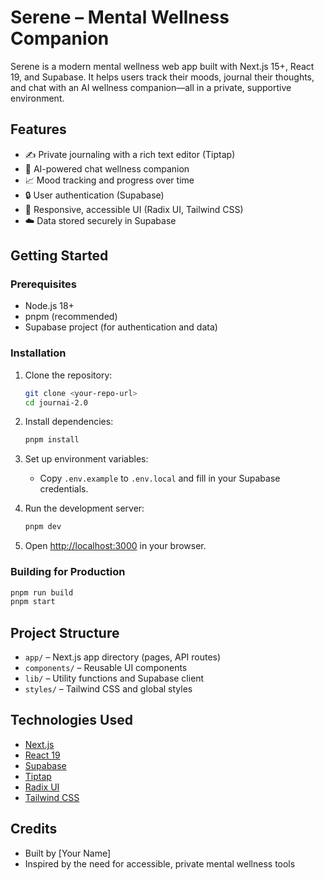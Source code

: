 # Serene – Mental Wellness Companion

Serene is a modern mental wellness web app built with Next.js 15+, React 19, and Supabase. It helps users track their moods, journal their thoughts, and chat with an AI wellness companion—all in a private, supportive environment.

## Features

- ✍️ Private journaling with a rich text editor (Tiptap)
- 💬 AI-powered chat wellness companion
- 📈 Mood tracking and progress over time
- 🔒 User authentication (Supabase)
- 🎨 Responsive, accessible UI (Radix UI, Tailwind CSS)
- ☁️ Data stored securely in Supabase

## Getting Started

### Prerequisites

- Node.js 18+
- pnpm (recommended)
- Supabase project (for authentication and data)

### Installation

1. Clone the repository:

   ```bash
   git clone <your-repo-url>
   cd journai-2.0
   ```

2. Install dependencies:

   ```bash
   pnpm install
   ```

3. Set up environment variables:

   - Copy `.env.example` to `.env.local` and fill in your Supabase credentials.

4. Run the development server:

   ```bash
   pnpm dev
   ```

5. Open [http://localhost:3000](http://localhost:3000) in your browser.

### Building for Production

```bash
pnpm run build
pnpm start
```

## Project Structure

- `app/` – Next.js app directory (pages, API routes)
- `components/` – Reusable UI components
- `lib/` – Utility functions and Supabase client
- `styles/` – Tailwind CSS and global styles

## Technologies Used

- [Next.js](https://nextjs.org/)
- [React 19](https://react.dev/)
- [Supabase](https://supabase.com/)
- [Tiptap](https://tiptap.dev/)
- [Radix UI](https://www.radix-ui.com/)
- [Tailwind CSS](https://tailwindcss.com/)

## Credits

- Built by [Your Name]
- Inspired by the need for accessible, private mental wellness tools
